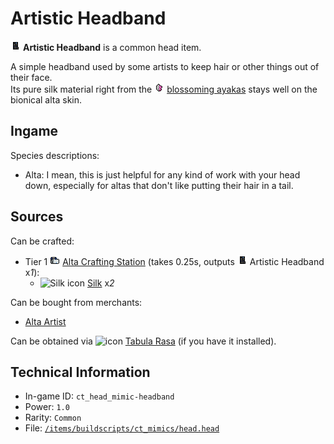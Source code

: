 # Artistic Headband

<img src="https://raw.githubusercontent.com/Ceterai/Enternia/main/items/armors/alta/tier6/ceterai/legwear/icon.png" alt="Artistic Headband icon" loading="lazy" height="16px" width="auto" /> **Artistic Headband** is a common head item.

A simple headband used by some artists to keep hair or other things out of their face.  
Its pure silk material right from the <img src="https://raw.githubusercontent.com/Ceterai/Enternia/main/objects/biome/alterash/ayaka/ct_ayaka_blossom_tree.png" alt="Blossoming Ayaka icon" loading="lazy" height="16px" width="auto" /> [blossoming ayakas](https://ceterai.github.io/MyEnternia/Wiki/BlossomingAyaka) stays well on the bionical alta skin.

## Ingame

Species descriptions:

- Alta: I mean, this is just helpful for any kind of work with your head down, especially for altas that don't like putting their hair in a tail.

## Sources

Can be crafted:

- Tier 1 ![ ](https://raw.githubusercontent.com/Ceterai/Enternia/main/objects/alta/crafting/crafting_station/icon1.png) [Alta Crafting Station](https://ceterai.github.io/MyEnternia/Wiki/AltaCraftingStation) (takes 0.25s, outputs <img src="https://raw.githubusercontent.com/Ceterai/Enternia/main/items/armors/alta/tier6/ceterai/legwear/icon.png" alt="Artistic Headband icon" loading="lazy" height="16px" width="auto" /> Artistic Headband x*1*):
  - <img src="https://starbounder.org/mediawiki/images/8/83/Silk.png" alt="Silk icon" loading="lazy" height="14px" width="14px" /> [Silk](https://starbounder.org/Silk) x*2*

Can be bought from merchants:

- [Alta Artist](https://ceterai.github.io/MyEnternia/Wiki/AltaArtist)

Can be obtained via <img src="https://steamuserimages-a.akamaihd.net/ugc/263843960696222713/3EC9A7C005541F7D577EBCB8C5736B4EFC9973D6/" alt="icon" width="8" height="12"/> [Tabula Rasa](https://community.playstarbound.com/resources/the-tabula-rasa.3222/) (if you have it installed).

## Technical Information

- In-game ID: `ct_head_mimic-headband`
- Power: `1.0`
- Rarity: `Common`
- File: [`/items/buildscripts/ct_mimics/head.head`](https://github.com/Ceterai/Enternia/blob/main/items/buildscripts/ct_mimics/head.head)
